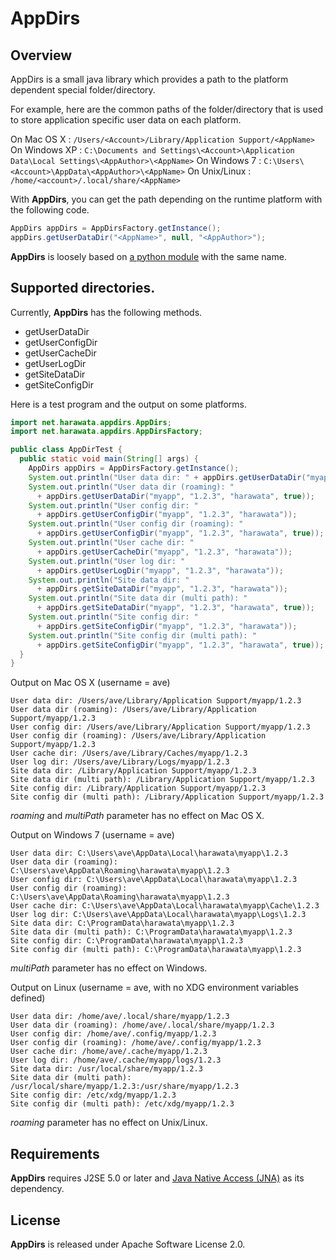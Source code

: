 AppDirs
=======

## Overview

AppDirs is a small java library which provides a path to the platform dependent special folder/directory. 

For example, here are the common paths of the folder/directory that is used to store application specific user data on each platform.

On Mac OS X : ```/Users/<Account>/Library/Application Support/<AppName>``` 
On Windows XP : ```C:\Documents and Settings\<Account>\Application Data\Local Settings\<AppAuthor>\<AppName>``` 
On Windows 7 : ```C:\Users\<Account>\AppData\<AppAuthor>\<AppName>``` 
On Unix/Linux : ```/home/<account>/.local/share/<AppName>``` 

With __AppDirs__, you can get the path depending on the runtime platform with the following code.

``` java
AppDirs appDirs = AppDirsFactory.getInstance();
appDirs.getUserDataDir("<AppName>", null, "<AppAuthor>");
```
__AppDirs__ is loosely based on [a python module](https://github.com/ActiveState/appdirs) with the same name.

## Supported directories.

Currently, __AppDirs__ has the following methods.

- getUserDataDir
- getUserConfigDir
- getUserCacheDir
- getUserLogDir
- getSiteDataDir
- getSiteConfigDir

Here is a test program and the output on some platforms.

```java
import net.harawata.appdirs.AppDirs;
import net.harawata.appdirs.AppDirsFactory;

public class AppDirTest {
  public static void main(String[] args) {
    AppDirs appDirs = AppDirsFactory.getInstance();
    System.out.println("User data dir: " + appDirs.getUserDataDir("myapp", "1.2.3", "harawata"));
    System.out.println("User data dir (roaming): "
      + appDirs.getUserDataDir("myapp", "1.2.3", "harawata", true));
    System.out.println("User config dir: "
      + appDirs.getUserConfigDir("myapp", "1.2.3", "harawata"));
    System.out.println("User config dir (roaming): "
      + appDirs.getUserConfigDir("myapp", "1.2.3", "harawata", true));
    System.out.println("User cache dir: "
      + appDirs.getUserCacheDir("myapp", "1.2.3", "harawata"));
    System.out.println("User log dir: "
      + appDirs.getUserLogDir("myapp", "1.2.3", "harawata"));
    System.out.println("Site data dir: "
      + appDirs.getSiteDataDir("myapp", "1.2.3", "harawata"));
    System.out.println("Site data dir (multi path): "
      + appDirs.getSiteDataDir("myapp", "1.2.3", "harawata", true));
    System.out.println("Site config dir: "
      + appDirs.getSiteConfigDir("myapp", "1.2.3", "harawata"));
    System.out.println("Site config dir (multi path): "
      + appDirs.getSiteConfigDir("myapp", "1.2.3", "harawata", true));
  }
}
```

Output on Mac OS X (username = ave)

```
User data dir: /Users/ave/Library/Application Support/myapp/1.2.3
User data dir (roaming): /Users/ave/Library/Application Support/myapp/1.2.3
User config dir: /Users/ave/Library/Application Support/myapp/1.2.3
User config dir (roaming): /Users/ave/Library/Application Support/myapp/1.2.3
User cache dir: /Users/ave/Library/Caches/myapp/1.2.3
User log dir: /Users/ave/Library/Logs/myapp/1.2.3
Site data dir: /Library/Application Support/myapp/1.2.3
Site data dir (multi path): /Library/Application Support/myapp/1.2.3
Site config dir: /Library/Application Support/myapp/1.2.3
Site config dir (multi path): /Library/Application Support/myapp/1.2.3
```
_roaming_ and _multiPath_ parameter has no effect on Mac OS X.

Output on Windows 7 (username = ave)
```
User data dir: C:\Users\ave\AppData\Local\harawata\myapp\1.2.3
User data dir (roaming): C:\Users\ave\AppData\Roaming\harawata\myapp\1.2.3
User config dir: C:\Users\ave\AppData\Local\harawata\myapp\1.2.3
User config dir (roaming): C:\Users\ave\AppData\Roaming\harawata\myapp\1.2.3
User cache dir: C:\Users\ave\AppData\Local\harawata\myapp\Cache\1.2.3
User log dir: C:\Users\ave\AppData\Local\harawata\myapp\Logs\1.2.3
Site data dir: C:\ProgramData\harawata\myapp\1.2.3
Site data dir (multi path): C:\ProgramData\harawata\myapp\1.2.3
Site config dir: C:\ProgramData\harawata\myapp\1.2.3
Site config dir (multi path): C:\ProgramData\harawata\myapp\1.2.3
```
_multiPath_ parameter has no effect on Windows.

Output on Linux (username = ave, with no XDG environment variables defined)
```
User data dir: /home/ave/.local/share/myapp/1.2.3
User data dir (roaming): /home/ave/.local/share/myapp/1.2.3
User config dir: /home/ave/.config/myapp/1.2.3
User config dir (roaming): /home/ave/.config/myapp/1.2.3
User cache dir: /home/ave/.cache/myapp/1.2.3
User log dir: /home/ave/.cache/myapp/logs/1.2.3
Site data dir: /usr/local/share/myapp/1.2.3
Site data dir (multi path): /usr/local/share/myapp/1.2.3:/usr/share/myapp/1.2.3
Site config dir: /etc/xdg/myapp/1.2.3
Site config dir (multi path): /etc/xdg/myapp/1.2.3
```
_roaming_ parameter has no effect on Unix/Linux.

## Requirements

__AppDirs__ requires J2SE 5.0 or later and [Java Native Access (JNA)](https://github.com/twall/jna) as its dependency.

## License

__AppDirs__ is released under Apache Software License 2.0.